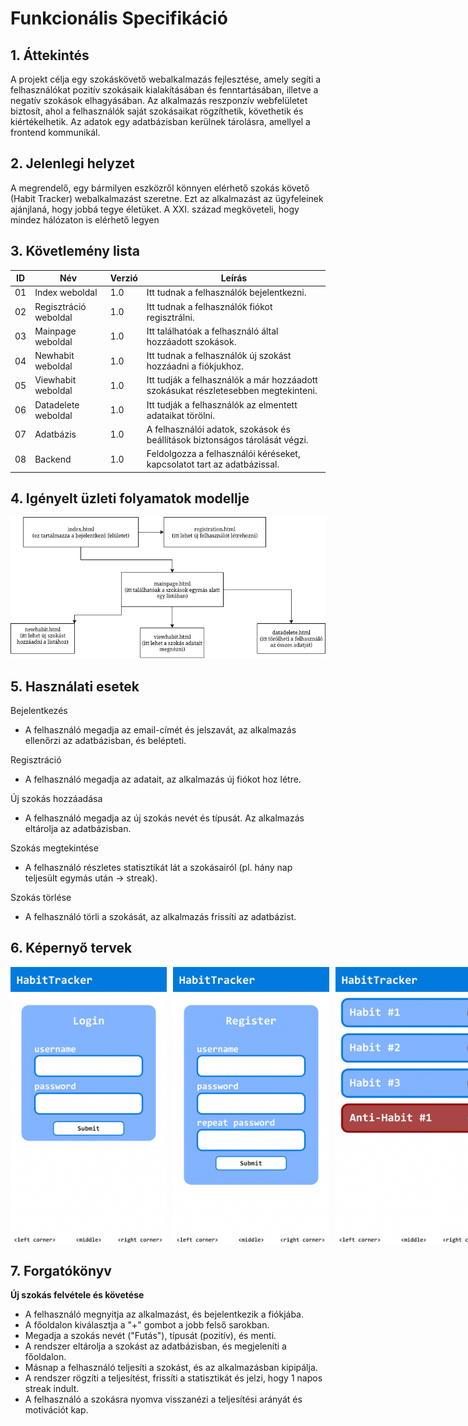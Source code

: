 # Funkcionális Specifikáció

## 1. Áttekintés 
A projekt célja egy szokáskövető webalkalmazás fejlesztése, amely segíti a felhasználókat pozitív szokásaik kialakításában és fenntartásában, illetve a negatív szokások elhagyásában. Az alkalmazás reszponzív webfelületet biztosít, ahol a felhasználók saját szokásaikat rögzíthetik, követhetik és kiértékelhetik. Az adatok egy adatbázisban kerülnek tárolásra, amellyel a frontend kommunikál.

## 2. Jelenlegi helyzet
A megrendelő, egy bármilyen eszközről könnyen elérhető szokás követő (Habit Tracker) webalkalmazást szeretne. Ezt az alkalmazást az ügyfeleinek ajánjlaná, hogy jobbá tegye életüket. A XXI. század megköveteli, hogy mindez hálózaton is elérhető legyen

## 3. Követlemény lista
| ID | Név | Verzió | Leírás |
|----------|----------|----------|----------|
| 01    | Index weboldal   | 1.0   | Itt tudnak a felhasználók bejelentkezni.   |
| 02    | Regisztráció weboldal   | 1.0   | Itt tudnak a felhasználók fiókot regisztrálni.   |
| 03    | Mainpage weboldal   | 1.0   | Itt találhatóak a felhasználó által hozzáadott szokások.   |
| 04    | Newhabit weboldal   | 1.0   | Itt tudnak a felhasználók új szokást hozzáadni a fiókjukhoz.   |
| 05    | Viewhabit weboldal   | 1.0   | Itt tudják a felhasználók a már hozzáadott szokásukat részletesebben megtekinteni.   |
| 06    | Datadelete weboldal   | 1.0   | Itt tudják a felhasználók az elmentett adataikat törölni.   |
| 07    | Adatbázis   | 1.0   | A felhasználói adatok, szokások és beállítások biztonságos tárolását végzi.   |
| 08    | Backend   | 1.0   | Feldolgozza a felhasználói kéréseket, kapcsolatot tart az adatbázissal.   |


## 4. Igényelt üzleti folyamatok modellje
![Alt text](flowchart.png "Habit Tracker page layout.")
## 5. Használati esetek
Bejelentkezés
- A felhasználó megadja az email-címét és jelszavát, az alkalmazás ellenőrzi az adatbázisban, és belépteti.

Regisztráció
- A felhasználó megadja az adatait, az alkalmazás új fiókot hoz létre.

Új szokás hozzáadása
- A felhasználó megadja az új szokás nevét és típusát. Az alkalmazás eltárolja az adatbázisban.

Szokás megtekintése
- A felhasználó részletes statisztikát lát a szokásairól (pl. hány nap teljesült egymás után -> streak).

Szokás törlése
- A felhasználó törli a szokását, az alkalmazás frissíti az adatbázist.

## 6. Képernyő tervek
<div style="display: flex; gap: 10px;">
  <img src="HabitsApp-Login-Concept2.png" style="width: 250px;">
  <img src="HabitsApp-Register-Concept.png" style="width: 250px;">
  <img src="HabitsApp-Concept2.png" style="width: 250px;">
</div>

## 7. Forgatókönyv
**Új szokás felvétele és követése**

- A felhasználó megnyitja az alkalmazást, és bejelentkezik a fiókjába.
- A főoldalon kiválasztja a "+" gombot a jobb felső sarokban.
- Megadja a szokás nevét ("Futás"), típusát (pozitív), és menti.
- A rendszer eltárolja a szokást az adatbázisban, és megjeleníti a főoldalon.
- Másnap a felhasználó teljesíti a szokást, és az alkalmazásban kipipálja.
- A rendszer rögzíti a teljesítést, frissíti a statisztikát és jelzi, hogy 1 napos streak indult.
- A felhasználó a szokásra nyomva visszanézi a teljesítési arányát és motivációt kap.

